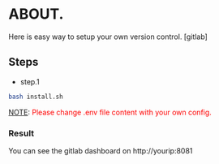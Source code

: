 
# ABOUT.
Here is easy way to setup your own version control. [gitlab]

## Steps

- step.1

```bash 
bash install.sh
``` 
[NOTE](note): <span style="color: red">Please change .env file content with your own config.</span>

### Result

You can see the gitlab dashboard on http://yourip:8081
